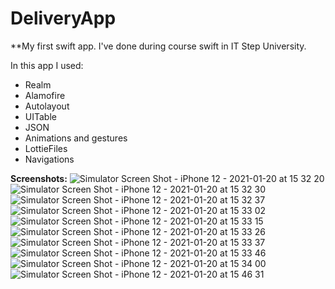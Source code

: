 # DeliveryApp

**My first swift app. I've done during course swift in IT Step University. 

In this app I used: 
- Realm
- Alamofire
- Autolayout
- UITable
- JSON
- Animations and gestures
- LottieFiles
- Navigations

**Screenshots:**
![Simulator Screen Shot - iPhone 12 - 2021-01-20 at 15 32 20](https://user-images.githubusercontent.com/62032505/105183079-725d2280-5b36-11eb-991a-8a558f00b704.png)
![Simulator Screen Shot - iPhone 12 - 2021-01-20 at 15 32 30](https://user-images.githubusercontent.com/62032505/105183085-7426e600-5b36-11eb-9e76-e0072ee4d9fb.png)
![Simulator Screen Shot - iPhone 12 - 2021-01-20 at 15 32 37](https://user-images.githubusercontent.com/62032505/105183088-74bf7c80-5b36-11eb-9581-2efeb6b756d0.png)
![Simulator Screen Shot - iPhone 12 - 2021-01-20 at 15 33 02](https://user-images.githubusercontent.com/62032505/105183089-75581300-5b36-11eb-8faa-848e1cd09503.png)
![Simulator Screen Shot - iPhone 12 - 2021-01-20 at 15 33 15](https://user-images.githubusercontent.com/62032505/105183092-75f0a980-5b36-11eb-8631-c46b2de0bea2.png)
![Simulator Screen Shot - iPhone 12 - 2021-01-20 at 15 33 26](https://user-images.githubusercontent.com/62032505/105183095-75f0a980-5b36-11eb-942c-08bfb2c52b83.png)
![Simulator Screen Shot - iPhone 12 - 2021-01-20 at 15 33 37](https://user-images.githubusercontent.com/62032505/105183100-7721d680-5b36-11eb-801e-f066e3806abc.png)
![Simulator Screen Shot - iPhone 12 - 2021-01-20 at 15 33 46](https://user-images.githubusercontent.com/62032505/105183101-7721d680-5b36-11eb-94ea-b2c81eac6bae.png)
![Simulator Screen Shot - iPhone 12 - 2021-01-20 at 15 34 00](https://user-images.githubusercontent.com/62032505/105183105-77ba6d00-5b36-11eb-8d26-390d0b38f4da.png)
![Simulator Screen Shot - iPhone 12 - 2021-01-20 at 15 46 31](https://user-images.githubusercontent.com/62032505/105183428-db449a80-5b36-11eb-8baf-21ac984f11da.png)
